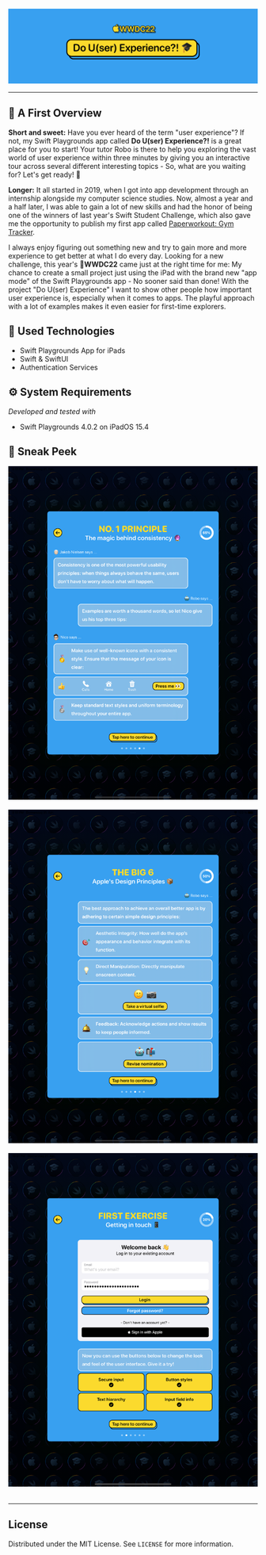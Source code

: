 ![Do U(ser) Experience Banner](ReadmeResources/Banner.png)

---

## 👀 A First Overview

**Short and sweet:** Have you ever heard of the term "user experience"? If not, my Swift Playgrounds app called **Do U(ser) Experience?!** is a great place for you to start! Your tutor Robo is there to help you exploring the vast world of user experience within three minutes by giving you an interactive tour across several different interesting topics - So, what are you waiting for? Let's get ready! 🤖

**Longer:** It all started in 2019, when I got into app development through an internship alongside my computer science studies. Now, almost a year and a half later, I was able to gain a lot of new skills and had the honor of being one of the winners of last year's Swift Student Challenge, which also gave me the opportunity to publish my first app called [Paperworkout: Gym Tracker](https://apps.apple.com/de/app/paperworkout-gym-tracker/id1615266905).

I always enjoy figuring out something new and try to gain more and more experience to get better at what I do every day. Looking for a new challenge, this year's **WWDC22** came just at the right time for me: My chance to create a small project just using the iPad with the brand new "app mode" of the Swift Playgrounds app - No sooner said than done! With the project "Do U(ser) Experience" I want to show other people how important user experience is, especially when it comes to apps. The playful approach with a lot of examples makes it even easier for first-time explorers.

## 📱 Used Technologies
* Swift Playgrounds App for iPads
* Swift & SwiftUI
* Authentication Services

## ⚙️ System Requirements
_Developed and tested with_
* Swift Playgrounds 4.0.2 on iPadOS 15.4

## 🎊 Sneak Peek
![No. 1 principle - The magic behind consistency 🔮](ReadmeResources/No_1_Principle.png) ![]()
![The Big 6 - Apple's Design Principles 📦](ReadmeResources/The_Big_6.png) ![]()
![First exercise - Getting in touch 📱](ReadmeResources/First_Exercise.png) ![]()

---

## License
Distributed under the MIT License. See `LICENSE` for more information.
